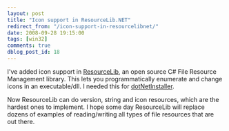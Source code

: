 ```yaml
---
layout: post
title: "Icon support in ResourceLib.NET"
redirect_from: "/icon-support-in-resourcelibnet/"
date: 2008-09-28 19:15:00
tags: [win32]
comments: true
dblog_post_id: 18
---
```

I've added icon support in [ResourceLib](https://github.com/dblock/resourcelib), an open source C# File Resource Management library. This lets you programmatically enumerate and change icons in an executable/dll. I needed this for [dotNetInstaller](https://github.com/dblock/dotnetinstaller).

Now ResourceLib can do version, string and icon resources, which are the hardest ones to implement. I hope some day ResourceLib will replace dozens of examples of reading/writing all types of file resources that are out there.

